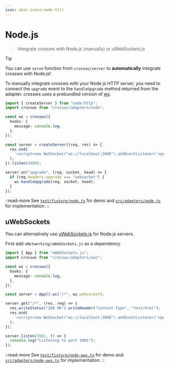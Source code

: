 ```yaml
---
icon: akar-icons:node-fill
---
```


# Node.js

> Integrate crossws with Node.js (manually) or uWebSockets.js

> [!TIP]
> You can use `serve` function from `crossws/server` to **automatically** integrate crossws with Node.js!

To manually integrate crossws with your Node.js HTTP server, you need to connect the `upgrade` event to the `handleUpgrade` method returned from the adapter. crossws uses a prebundled version of [ws](https://github.com/websockets/ws).

```ts
import { createServer } from "node:http";
import crossws from "crossws/adapters/node";

const ws = crossws({
  hooks: {
    message: console.log,
  },
});

const server = createServer((req, res) => {
  res.end(
    `<script>new WebSocket("ws://localhost:3000").addEventListener('open', (e) => e.target.send("Hello from client!"));</script>`,
  );
}).listen(3000);

server.on("upgrade", (req, socket, head) => {
  if (req.headers.upgrade === "websocket") {
    ws.handleUpgrade(req, socket, head);
  }
});
```

::read-more
See [`test/fixture/node.ts`](https://github.com/h3js/crossws/blob/main/test/fixture/node.ts) for demo and [`src/adapters/node.ts`](https://github.com/h3js/crossws/blob/main/src/adapters/node.ts) for implementation.
::

## uWebSockets

You can alternatively use [uWebSockets.js](https://github.com/uNetworking/uWebSockets.js) for Node.js servers.

First add `uNetworking/uWebSockets.js` as a dependency.

```ts
import { App } from "uWebSockets.js";
import crossws from "crossws/adapters/uws";

const ws = crossws({
  hooks: {
    message: console.log,
  },
});

const server = App().ws("/*", ws.websocket);

server.get("/*", (res, req) => {
  res.writeStatus("200 OK").writeHeader("Content-Type", "text/html");
  res.end(
    `<script>new WebSocket("ws://localhost:3000").addEventListener('open', (e) => e.target.send("Hello from client!"));</script>`,
  );
});

server.listen(3001, () => {
  console.log("Listening to port 3001");
});
```

::read-more
See [`test/fixture/node-uws.ts`](https://github.com/h3js/crossws/blob/main/test/fixture/node-uws.ts) for demo and [`src/adapters/node-uws.ts`](https://github.com/h3js/crossws/blob/main/src/adapters/node-uws.ts) for implementation.
::
